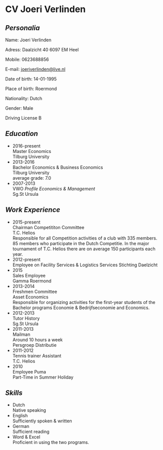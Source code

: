
# CV Joeri Verlinden

## _Personalia_

Name: Joeri Verlinden

Adress: Daalzicht 40
        6097 EM Heel
        
Mobile: 0623688856

E-mail: joeriverlinden@live.nl

Date of birth: 14-01-1995

Place of birth: Roermond

Nationality: Dutch

Gender: Male

Driving License B

## _Education_
* 2016-present  
  Master Economics    
  Tilburg University  
* 2013-2016  
  Bachelor Economics & Business Economics    
  Tilburg University  
  average grade: 7.0  
* 2007-2013  
  VWO _Profile Economics & Management_  
  Sg.St Ursula  

## _Work Experience_
* 2015-present    
  Chairman Competititon Committee   
  T.C. Helios        
  Responsible for all Competition activities of a club with 335 members. 85 members who participate in the Dutch Competitie. In the   major tournament of T.C. Helios there are on average 150 participants each year.  
* 2012-present  
  Employee on Facility Services & Logistics Services
  Stichting Daelzicht
* 2015     
  Sales Employee  
  Gamma Roermond  
* 2013-2014    
  Freshmen Committee     
  Asset Economics  
  Responsible for organizing activities for the first-year students of the Bachelor programs Economie & Bedrijfseconomie and Economics. 
* 2012-2013     
  Tutor History   
  Sg.St Ursula  
* 2011-2013  
  Mailman  
  Around 10 hours a week  
  Persgroep Distributie
* 2011-2012    
  Tennis trainer Assistant  
  T.C. Helios  
* 2010    
  Employee Puma   
  Part-Time in Summer Holiday  
  
## _Skills_ 
* Dutch  
  Native speaking
* English  
  Sufficiently spoken & written  
* German  
  Sufficient reading    
* Word & Excel  
  Proficient in using the two programs.  


